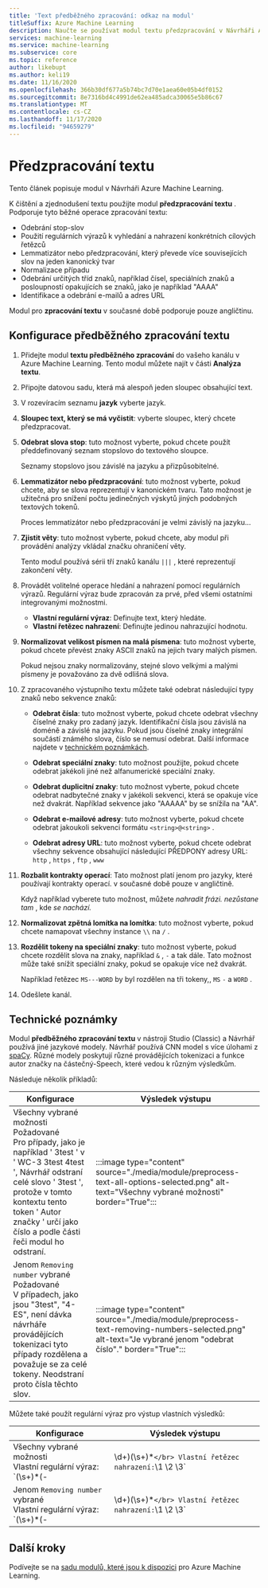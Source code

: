 ```yaml
---
title: 'Text předběžného zpracování: odkaz na modul'
titleSuffix: Azure Machine Learning
description: Naučte se používat modul textu předzpracování v Návrháři Azure Machine Learning k vyčištění a zjednodušení textu.
services: machine-learning
ms.service: machine-learning
ms.subservice: core
ms.topic: reference
author: likebupt
ms.author: keli19
ms.date: 11/16/2020
ms.openlocfilehash: 366b30df677a5b74bc7d70e1aea60e05b4df0152
ms.sourcegitcommit: 8e7316bd4c4991de62ea485adca30065e5b86c67
ms.translationtype: MT
ms.contentlocale: cs-CZ
ms.lasthandoff: 11/17/2020
ms.locfileid: "94659279"
---
```

# <a name="preprocess-text"></a>Předzpracování textu

Tento článek popisuje modul v Návrháři Azure Machine Learning.

K čištění a zjednodušení textu použijte modul **předzpracování textu** . Podporuje tyto běžné operace zpracování textu:

* Odebrání stop-slov
* Použití regulárních výrazů k vyhledání a nahrazení konkrétních cílových řetězců
* Lemmatizátor nebo předzpracování, který převede více souvisejících slov na jeden kanonický tvar
* Normalizace případu
* Odebrání určitých tříd znaků, například čísel, speciálních znaků a posloupností opakujících se znaků, jako je například "AAAA"
* Identifikace a odebrání e-mailů a adres URL

Modul pro **zpracování textu** v současné době podporuje pouze angličtinu.

## <a name="configure-text-preprocessing"></a>Konfigurace předběžného zpracování textu  

1.  Přidejte modul **textu předběžného zpracování** do vašeho kanálu v Azure Machine Learning. Tento modul můžete najít v části **Analýza textu**.

1. Připojte datovou sadu, která má alespoň jeden sloupec obsahující text.

1. V rozevíracím seznamu **jazyk** vyberte jazyk.

1. **Sloupec text, který se má vyčistit**: vyberte sloupec, který chcete předzpracovat.

1. **Odebrat slova stop**: tuto možnost vyberte, pokud chcete použít předdefinovaný seznam stopslovo do textového sloupce. 

    Seznamy stopslovo jsou závislé na jazyku a přizpůsobitelné.

1. **Lemmatizátor nebo předzpracování**: tuto možnost vyberte, pokud chcete, aby se slova reprezentují v kanonickém tvaru. Tato možnost je užitečná pro snížení počtu jedinečných výskytů jiných podobných textových tokenů.

    Proces lemmatizátor nebo předzpracování je velmi závislý na jazyku...

1. **Zjistit věty**: tuto možnost vyberte, pokud chcete, aby modul při provádění analýzy vkládal značku ohraničení věty.

    Tento modul používá sérii tří znaků kanálu `|||` , které reprezentují zakončení věty.

1. Provádět volitelné operace hledání a nahrazení pomocí regulárních výrazů. Regulární výraz bude zpracován za prvé, před všemi ostatními integrovanými možnostmi.

    * **Vlastní regulární výraz**: Definujte text, který hledáte.
    * **Vlastní řetězec nahrazení**: Definujte jedinou nahrazující hodnotu.

1. **Normalizovat velikost písmen na malá písmena**: tuto možnost vyberte, pokud chcete převést znaky ASCII znaků na jejich tvary malých písmen.

    Pokud nejsou znaky normalizovány, stejné slovo velkými a malými písmeny je považováno za dvě odlišná slova.

1. Z zpracovaného výstupního textu můžete také odebrat následující typy znaků nebo sekvence znaků:

    * **Odebrat čísla**: tuto možnost vyberte, pokud chcete odebrat všechny číselné znaky pro zadaný jazyk. Identifikační čísla jsou závislá na doméně a závislé na jazyku. Pokud jsou číselné znaky integrální součástí známého slova, číslo se nemusí odebrat. Další informace najdete v [technickém poznámkách](#technical-notes).
    
    * **Odebrat speciální znaky**: tuto možnost použijte, pokud chcete odebrat jakékoli jiné než alfanumerické speciální znaky.
    
    * **Odebrat duplicitní znaky**: tuto možnost vyberte, pokud chcete odebrat nadbytečné znaky v jakékoli sekvenci, která se opakuje více než dvakrát. Například sekvence jako "AAAAA" by se snížila na "AA".
    
    * **Odebrat e-mailové adresy**: tuto možnost vyberte, pokud chcete odebrat jakoukoli sekvenci formátu `<string>@<string>` .  
    * **Odebrat adresy URL**: tuto možnost vyberte, pokud chcete odebrat všechny sekvence obsahující následující PŘEDPONY adresy URL: `http` , `https` , `ftp` , `www`
    
1. **Rozbalit kontrakty operací**: Tato možnost platí jenom pro jazyky, které používají kontrakty operací. v současné době pouze v angličtině. 

    Když například vyberete tuto možnost, můžete *nahradit frázi. nezůstane tam* , kde *se nachází.*

1. **Normalizovat zpětná lomítka na lomítka**: tuto možnost vyberte, pokud chcete namapovat všechny instance `\\` na `/` .

1. **Rozdělit tokeny na speciální znaky**: tuto možnost vyberte, pokud chcete rozdělit slova na znaky, například `&` , `-` a tak dále. Tato možnost může také snížit speciální znaky, pokud se opakuje více než dvakrát. 

    Například řetězec `MS---WORD` by byl rozdělen na tři tokeny,, `MS` `-` a `WORD` .

1. Odešlete kanál.

## <a name="technical-notes"></a>Technické poznámky

Modul **předběžného zpracování textu** v nástroji Studio (Classic) a Návrhář používá jiné jazykové modely. Návrhář používá CNN model s více úlohami z [spaCy](https://spacy.io/models/en). Různé modely poskytují různé provádějících tokenizaci a funkce autor značky na částečný-Speech, které vedou k různým výsledkům.

Následuje několik příkladů:

| Konfigurace | Výsledek výstupu |
| --- | --- |
|Všechny vybrané možnosti </br> Požadované </br> Pro případy, jako je například ' 3test ' v ' WC-3 3test 4test ', Návrhář odstraní celé slovo ' 3test ', protože v tomto kontextu tento token ' Autor značky ' určí jako číslo a podle části řeči modul ho odstraní.| :::image type="content" source="./media/module/preprocess-text-all-options-selected.png" alt-text="Všechny vybrané možnosti" border="True"::: |
|Jenom `Removing number` vybrané </br> Požadované </br> V případech, jako jsou "3test", "4-ES", není dávka návrháře provádějících tokenizaci tyto případy rozdělena a považuje se za celé tokeny. Neodstraní proto čísla těchto slov.| :::image type="content" source="./media/module/preprocess-text-removing-numbers-selected.png" alt-text="Je vybrané jenom &quot;odebrat číslo&quot;." border="True"::: |

Můžete také použít regulární výraz pro výstup vlastních výsledků:

| Konfigurace | Výsledek výstupu |
| --- | --- |
|Všechny vybrané možnosti </br> Vlastní regulární výraz: `(\s+)*(-|\d+)(\s+)*` </br> Vlastní řetězec nahrazení: `\1 \2 \3`| :::image type="content" source="./media/module/preprocess-text-regular-expression-all-options-selected.png" alt-text="Se všemi vybranými možnostmi a regulárními výrazy" border="True"::: |
|Jenom `Removing number` vybrané </br> Vlastní regulární výraz: `(\s+)*(-|\d+)(\s+)*` </br> Vlastní řetězec nahrazení: `\1 \2 \3`| :::image type="content" source="./media/module/preprocess-text-regular-expression-removing-numbers-selected.png" alt-text="S vybraným a regulárním výrazem s odebráním čísel" border="True"::: |


## <a name="next-steps"></a>Další kroky

Podívejte se na [sadu modulů, které jsou k dispozici](module-reference.md) pro Azure Machine Learning. 